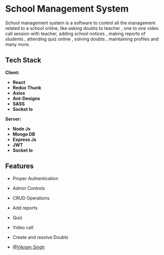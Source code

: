 # School Management System

School management system is  a software to control all the management related to a school online, like asking doubts to teacher , one to one video call session 
with teacher, adding school notices , making reports of students , attending quiz online , solving doubts , maintaining profiles and many more.

## Tech Stack

**Client:** 

- **React**
- **Redux Thunk**
- **Axios**
- **Ant-Designs**
- **SASS**
- **Socket Io**

**Server:**

- **Node Js**
- **Mongo DB**
- **Express Js**
- **JWT**
- **Socket Io**


## Features

- Proper Authentication
- Admin Controls
- CRUD Operations
- Add reports
- Quiz
- Video call
- Create and resolve Doubts




- [@Vikram Singh](https://github.com/vikramsingh159)
